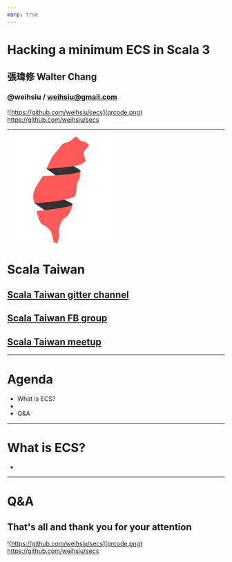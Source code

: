 ```yaml
---
marp: true
---
```

# Hacking a minimum ECS in Scala 3
## 張瑋修 Walter Chang
### @weihsiu / weihsiu@gmail.com
![https://github.com/weihsiu/secs](qrcode.png)
https://github.com/weihsiu/secs

---
![Scala Taiwan Logo](scalataiwan.png)
# Scala Taiwan
## [Scala Taiwan gitter channel](https://gitter.im/ScalaTaiwan/ScalaTaiwan)
## [Scala Taiwan FB group](https://www.facebook.com/groups/ScalaTW/)
## [Scala Taiwan meetup](https://www.meetup.com/Scala-Taiwan-Meetup/)

---
# Agenda
- What is ECS?
- 
- Q&A

---
# What is ECS?
- 

---
# Q&A
## That's all and thank you for your attention
![https://github.com/weihsiu/secs](qrcode.png)
https://github.com/weihsiu/secs



